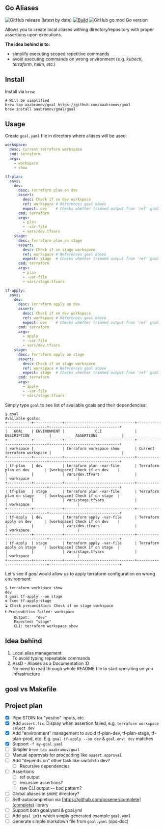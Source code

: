 ## Go Aliases

![GitHub release (latest by date)](https://img.shields.io/github/v/release/aaabramov/goal) [![Build](https://github.com/aaabramov/goal/actions/workflows/build.yml/badge.svg?branch=master)](https://github.com/aaabramov/goal/actions/workflows/build.yml) ![GitHub go.mod Go version](https://img.shields.io/github/go-mod/go-version/aaabramov/goal)

Allows you to create local aliases withing directory/repository with proper assertions upon executions.

**The idea behind is to:**

- simplify executing scoped repetitive commands 
- avoid executing commands on wrong environment (e.g. _kubectl_, _terraform_, _helm_, _etc._)

## Install

Install via `brew`:

```shell
# Will be simplified
brew tap aaabramov/goal https://github.com/aaabramov/goal
brew install aaabramov/goal/goal
```

## Usage

Create `goal.yaml` file in directory where aliases will be used:

```yaml
workspace:
  desc: Current terraform workspace
  cmd: terraform
  args:
    - workspace
    - show

tf-plan:
  envs:
    dev:
      desc: Terraform plan on dev
      assert:
        desc: Check if on dev workspace
        ref: workspace # References goal above
        expect: dev    # Checks whether trimmed output from 'ref' goal is equal to "dev"
      cmd: terraform
      args:
        - plan
        - -var-file
        - vars/dev.tfvars
    stage:
      desc: Terraform plan on stage
      assert:
        desc: Check if on stage workspace
        ref: workspace # References goal above
        expect: stage  # Checks whether trimmed output from 'ref' goal is equal to "stage"
      cmd: terraform
      args:
        - plan
        - -var-file
        - vars/stage.tfvars

tf-apply:
  envs:
    dev:
      desc: Terraform apply on dev
      assert:
        desc: Check if on dev workspace
        ref: workspace # References goal above
        expect: dev    # Checks whether trimmed output from 'ref' goal is equal to "dev"
      cmd: terraform
      args:
        - apply
        - -var-file
        - vars/dev.tfvars
    stage:
      desc: Terraform apply on stage
      assert:
        desc: Check if on stage workspace
        ref: workspace # References goal above
        expect: stage  # Checks whether trimmed output from 'ref' goal is equal to "stage"
      cmd: terraform
      args:
        - apply
        - -var-file
        - vars/stage.tfvars
```

Simply type `goal` to see list of available goals and their dependencies:

```shell
$ goal
Available goals:
+-----------+-------------+--------------------------------+-----------------------------+--------------------------------+
|   GOAL    | ENVIRONMENT |              CLI               |         DESCRIPTION         |           ASSERTIONS           |
+-----------+-------------+--------------------------------+-----------------------------+--------------------------------+
| workspace |             | terraform workspace show       | Current terraform workspace |                                |
+-----------+-------------+--------------------------------+-----------------------------+--------------------------------+
| tf-plan   | dev         | terraform plan -var-file       | Terraform plan on dev       | [workspace] Check if on dev    |
|           |             | vars/dev.tfvars                |                             | workspace                      |
+-----------+-------------+--------------------------------+-----------------------------+--------------------------------+
| tf-plan   | stage       | terraform plan -var-file       | Terraform plan on stage     | [workspace] Check if on stage  |
|           |             | vars/stage.tfvars              |                             | workspace                      |
+-----------+-------------+--------------------------------+-----------------------------+--------------------------------+
| tf-apply  | dev         | terraform apply -var-file      | Terraform apply on dev      | [workspace] Check if on dev    |
|           |             | vars/dev.tfvars                |                             | workspace                      |
+-----------+-------------+--------------------------------+-----------------------------+--------------------------------+
| tf-apply  | stage       | terraform apply -var-file      | Terraform apply on stage    | [workspace] Check if on stage  |
|           |             | vars/stage.tfvars              |                             | workspace                      |
+-----------+-------------+--------------------------------+-----------------------------+--------------------------------+
```

Let's see if _goal_ would allow us to apply terraform configuration on wrong environment:

```shell
$ terraform workspace show
dev
$ goal tf-apply --on stage
⚙️ Exec tf-apply-stage
⌛ Check precondition: Check if on stage workspace
❗ Precondition failed: workspace
	Output:   "dev"
	Expected: "stage"
	CLI: terraform workspace show
```

## Idea behind

1. Local alias management  
   To avoid typing repeatable commands
2. AssD - Aliases as a Documentation :D  
   No need to read through whole README file to start operating on you infrastructure

## goal vs Makefile

## Project plan

- [X] Pipe STDIN for "yes/no" inputs, etc.
- [X] Add `assert.fix`. Display when assertion failed, e.g. `terraform workspace select dev`
- [X] Add "environment" management to avoid tf-plan-dev, tf-plan-stage, tf-plan-prod, etc. E.g. `goal tf-apply --on dev` & `goal.env: dev` matches
- [X] Support `-f my-goal.yaml`
- [ ] Simpler `brew tap aaabramov/goal`
- [ ] Manual approvals for proceeding like `assert.approval`
- [ ] Add "depends on" other task like switch to dev?
  - [ ] Recursive dependencies
- [ ] Assertions
    - [ ] ref output
    - [ ] recursive assertions?
    - [ ] raw CLI output -- bad pattern?
- [ ] Global aliases in `$HOME` directory?
- [ ] Self-autocompletion via [https://github.com/posener/complete](complete) library
- [ ] Support both goal.yaml & goal.yml
- [ ] Add `goal init` which simply generated example `goal.yaml`
- [ ] Generate simple markdown file from `goal.yaml` (ops-doc)
